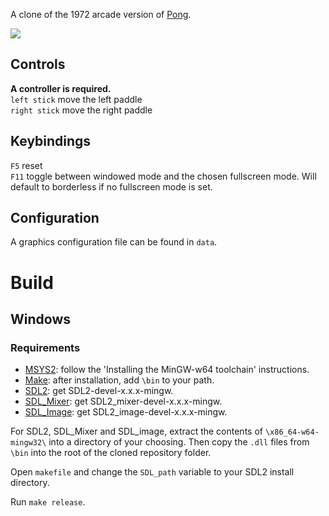 A clone of the 1972 arcade version of [Pong](https://en.wikipedia.org/wiki/Pong?&useskin=vector).

![](https://files.catbox.moe/zolvtv.png)

## Controls
**A controller is required.**  
`left stick` move the left paddle  
`right stick` move the right paddle

## Keybindings
`F5` reset  
`F11` toggle between windowed mode and the chosen fullscreen mode. Will default to borderless if no fullscreen mode is set.

## Configuration
A graphics configuration file can be found in `data`.  

# Build
## Windows
### Requirements
- [MSYS2](https://code.visualstudio.com/docs/cpp/config-mingw#_installing-the-mingww64-toolchain): follow the 'Installing the MinGW-w64 toolchain' instructions.
- [Make](https://gnuwin32.sourceforge.net/packages/make.htm): after installation, add `\bin` to your path.
- [SDL2](https://github.com/libsdl-org/SDL/releases/latest): get SDL2-devel-x.x.x-mingw.
- [SDL_Mixer](https://github.com/libsdl-org/SDL_mixer/releases/latest): get SDL2_mixer-devel-x.x.x-mingw.
- [SDL_Image](https://github.com/libsdl-org/SDL_image/releases/latest): get SDL2_image-devel-x.x.x-mingw.

For SDL2, SDL_Mixer and SDL_image, extract the contents of `\x86_64-w64-mingw32\` into a directory of your choosing. Then copy the `.dll` files from `\bin` into the root of the cloned repository folder.

Open `makefile` and change the `SDL_path` variable to your SDL2 install directory.

Run `make release`.
